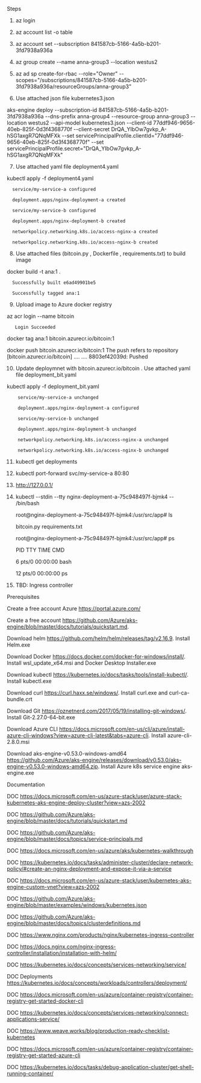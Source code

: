 Steps

1. az login

2. az account list -o table

3. az account set --subscription 841587cb-5166-4a5b-b201-3fd7938a936a

4. az group create --name anna-group3 --location westus2

5. az ad sp create-for-rbac --role="Owner" --scopes="/subscriptions/841587cb-5166-4a5b-b201-3fd7938a936a/resourceGroups/anna-group3"

6. Use  attached json file kubernetes3.json 

aks-engine deploy --subscription-id 841587cb-5166-4a5b-b201-3fd7938a936a  --dns-prefix anna-group4  --resource-group anna-group3 --location westus2  --api-model  kubernetes3.json  --client-id 77ddf946-9656-40eb-825f-0d3f4368770f   --client-secret DrQA_YIbOw7gvkp_A-hSG1axgR7QNqMFXk  --set servicePrincipalProfile.clientId="77ddf946-9656-40eb-825f-0d3f4368770f" --set servicePrincipalProfile.secret="DrQA_YIbOw7gvkp_A-hSG1axgR7QNqMFXk"

7. Use  attached yaml file deployment4.yaml

kubectl  apply -f  deployment4.yaml

      service/my-service-a configured

      deployment.apps/nginx-deployment-a created

      service/my-service-b configured

      deployment.apps/nginx-deployment-b created

      networkpolicy.networking.k8s.io/access-nginx-a created

      networkpolicy.networking.k8s.io/access-nginx-b created

8. Use attached files (bitcoin.py , Dockerfile , requirements.txt) to build image

docker build -t ana:1  .

      Successfully built e6ad49901be5
      
      Successfully tagged ana:1
      
 9. Upload image to Azure docker registry
 
 az acr login --name bitcoin
      
       Login Succeeded
 
 docker tag ana:1 bitcoin.azurecr.io/bitcoin:1
 
 docker push bitcoin.azurecr.io/bitcoin:1
        The push refers to repository [bitcoin.azurecr.io/bitcoin]
        ....
        ....
        8803ef42039d: Pushed
 
 10. Update deploymnet with bitcoin.azurecr.io/bitcoin . Use  attached yaml file deployment_bit.yaml
 
 kubectl  apply -f  deployment_bit.yaml
 
        service/my-service-a unchanged
        
        deployment.apps/nginx-deployment-a configured
        
        service/my-service-b unchanged
        
        deployment.apps/nginx-deployment-b unchanged
        
        networkpolicy.networking.k8s.io/access-nginx-a unchanged
        
        networkpolicy.networking.k8s.io/access-nginx-b unchanged
 
 11. kubectl get deployments
 
 12. kubectl port-forward svc/my-service-a 80:80

 13. http://127.0.0.1/
 
 14. kubectl  --stdin --tty nginx-deployment-a-75c948497f-bjmk4 -- /bin/bash
 
     root@nginx-deployment-a-75c948497f-bjmk4:/usr/src/app# ls
     
     bitcoin.py  requirements.txt
     
     root@nginx-deployment-a-75c948497f-bjmk4:/usr/src/app# ps
     
     PID TTY          TIME CMD
     
     6 pts/0    00:00:00 bash
     
     12 pts/0    00:00:00 ps
    
 15. TBD: Ingress controller
 
 
Prerequisites

Create a free account Azure  https://portal.azure.com/

Create a free account https://github.com/Azure/aks-engine/blob/master/docs/tutorials/quickstart.md.

Download helm https://github.com/helm/helm/releases/tag/v2.16.9.
Install Helm.exe

Download Docker https://docs.docker.com/docker-for-windows/install/.
Install wsl_update_x64.msi and Docker Desktop Installer.exe

Download kubectl https://kubernetes.io/docs/tasks/tools/install-kubectl/.
Install kubectl.exe

Download curl	https://curl.haxx.se/windows/.
Install curl.exe and curl-ca-bundle.crt

Download Git 	https://oznetnerd.com/2017/05/19/installing-git-windows/.
Install Git-2.27.0-64-bit.exe

Download Azure CLI https://docs.microsoft.com/en-us/cli/azure/install-azure-cli-windows?view=azure-cli-latest&tabs=azure-cli.
Install azure-cli-2.8.0.msi

Download aks-engine-v0.53.0-windows-amd64 https://github.com/Azure/aks-engine/releases/download/v0.53.0/aks-engine-v0.53.0-windows-amd64.zip.
Install Azure k8s  service  engine aks-engine.exe

Documentation

DOC  https://docs.microsoft.com/en-us/azure-stack/user/azure-stack-kubernetes-aks-engine-deploy-cluster?view=azs-2002

DOC  https://github.com/Azure/aks-engine/blob/master/docs/tutorials/quickstart.md

DOC  https://github.com/Azure/aks-engine/blob/master/docs/topics/service-principals.md

DOC  https://docs.microsoft.com/en-us/azure/aks/kubernetes-walkthrough

DOC  https://kubernetes.io/docs/tasks/administer-cluster/declare-network-policy/#create-an-nginx-deployment-and-expose-it-via-a-service

DOC  https://docs.microsoft.com/en-us/azure-stack/user/kubernetes-aks-engine-custom-vnet?view=azs-2002
   
DOC  https://github.com/Azure/aks-engine/blob/master/examples/windows/kubernetes.json

DOC  https://github.com/Azure/aks-engine/blob/master/docs/topics/clusterdefinitions.md

DOC  https://www.nginx.com/products/nginx/kubernetes-ingress-controller

DOC  https://docs.nginx.com/nginx-ingress-controller/installation/installation-with-helm/

DOC  https://kubernetes.io/docs/concepts/services-networking/service/

DOC  Deployments https://kubernetes.io/docs/concepts/workloads/controllers/deployment/

DOC  https://docs.microsoft.com/en-us/azure/container-registry/container-registry-get-started-docker-cli

DOC  https://kubernetes.io/docs/concepts/services-networking/connect-applications-service/

DOC  https://www.weave.works/blog/production-ready-checklist-kubernetes

DOC  https://docs.microsoft.com/en-us/azure/container-registry/container-registry-get-started-azure-cli

DOC  https://kubernetes.io/docs/tasks/debug-application-cluster/get-shell-running-container/






